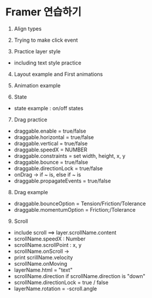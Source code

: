 # Framer 연습하기

1. Align types

2. Trying to make click event

3. Practice layer style 
 - including text style practice

4. Layout example and First animations

5. Animation example

6. State
 - state example : on/off states

7. Drag practice
 - draggable.enable = true/false
 - draggable.horizontal = true/false
 - draggable.vertical = true/false
 - draggable.speedX = NUMBER
 - draggable.constraints = set width, height, x, y
 - draggable.bounce = true/false
 - draggable.directionLock = true/false
 - onDrag -> if ~ is, else if ~ is
 - draggable.propagateEvents = true/false

8. Drag example
 - draggable.bounceOption = Tension/Friction/Tolerance
 - draggable.momentumOption = Friction;/Tolerance

9. Scroll
 - include scroll ==> layer.scrollName.content
 - scrollName.speedX : Number
 - scrollName.scrollPoint : x, y
 - scrollName.onScroll ->
 - print scrillName.velocity
 - scrollName.onMoving
 - layerName.html = "text"
 - scrollName.direction 
	if scrollName.direction is "down"
 - scrollName.directionLock = true / false
 - layerName.rotation = -scroll.angle

